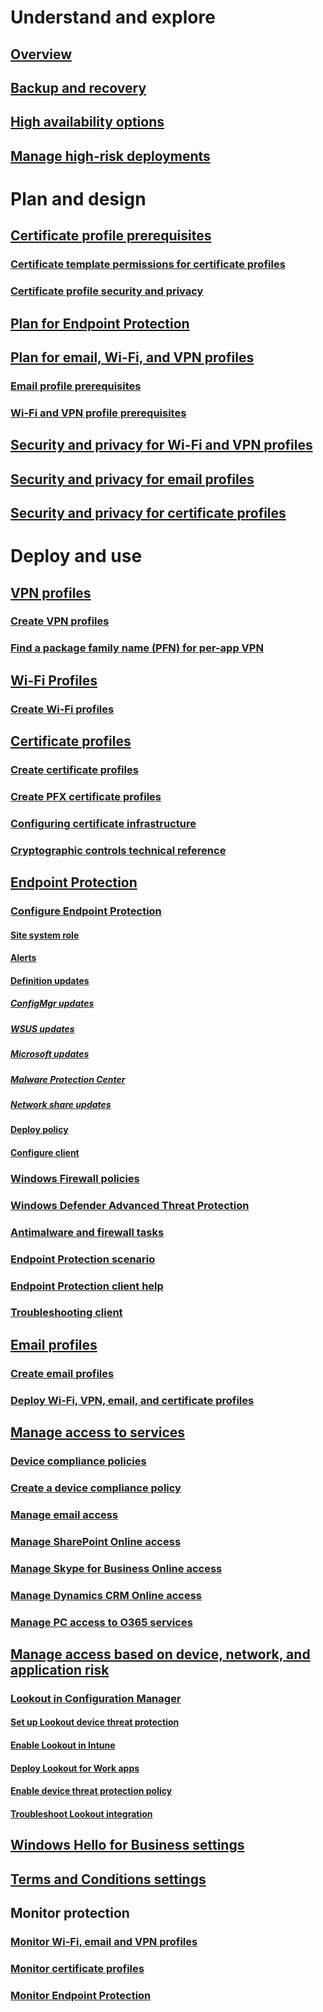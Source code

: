 # Understand and explore
## [Overview](understand\protect-data-and-site-infrastructure.md)
## [Backup and recovery](understand/backup-and-recovery.md)
## [High availability options](understand/high-availability-options.md)
## [Manage high-risk deployments](understand/settings-to-manage-high-risk-deployments.md)

# Plan and design
## [Certificate profile prerequisites](plan-design/prerequisites-for-certificate-profiles.md)
### [Certificate template permissions for certificate profiles](plan-design/planning-for-certificate-template-permissions.md)
### [Certificate profile security and privacy](plan-design/security-and-privacy-for-certificate-profiles.md)

## [Plan for Endpoint Protection](plan-design/planning-for-endpoint-protection.md)

## [Plan for email, Wi-Fi, and VPN profiles](plan-design/prerequisites-for-email-profiles.md)
### [Email profile prerequisites](plan-design/prerequisites-for-email-profiles.md)
### [Wi-Fi and VPN profile prerequisites](plan-design/prerequisites-for-wifi-vpn-profiles.md)

## [Security and privacy for Wi-Fi and VPN profiles](plan-design/security-and-privacy-for-wifi-vpn-profiles.md)

## [Security and privacy for email profiles](plan-design/security-and-privacy-for-email-profiles.md)

## [Security and privacy for certificate profiles](plan-design/security-and-privacy-for-certificate-profiles.md)

# Deploy and use
## [VPN profiles](deploy-use/vpn-profiles.md)
### [Create VPN profiles](deploy-use/create-vpn-profiles.md)
### [Find a package family name (PFN) for per-app VPN](deploy-use/find-a-pfn-for-per-app-vpn.md)

## [Wi-Fi Profiles](deploy-use/create-wifi-profiles.md)
### [Create Wi-Fi profiles](deploy-use/create-wifi-profiles.md)

## [Certificate profiles](deploy-use/introduction-to-certificate-profiles.md)
### [Create certificate profiles](deploy-use/create-certificate-profiles.md)
### [Create PFX certificate profiles](deploy-use/create-pfx-certificate-profiles.md)
### [Configuring certificate infrastructure](deploy-use/certificate-infrastructure.md)
### [Cryptographic controls technical reference](deploy-use/cryptographic-controls-technical-reference.md)

## [Endpoint Protection](deploy-use/endpoint-protection.md)
### [Configure Endpoint Protection](deploy-use/endpoint-protection-configure.md)
#### [Site system role](deploy-use/endpoint-protection-site-role.md)
#### [Alerts](deploy-use/endpoint-configure-alerts.md)
#### [Definition updates](deploy-use/endpoint-definition-updates.md)
##### [ConfigMgr updates](deploy-use/endpoint-definitions-configmgr.md)
##### [WSUS updates](deploy-use/endpoint-definitions-wsus.md)
##### [Microsoft updates](deploy-use/endpoint-definitions-microsoft-updates.md)
##### [Malware Protection Center](deploy-use/endpoint-definitions-protection-center.md)
##### [Network share updates](deploy-use/endpoint-definitions-network.md)

#### [Deploy policy](deploy-use/endpoint-antimalware-policies.md)
#### [Configure client](deploy-use/endpoint-protection-configure-client.md)

### [Windows Firewall policies](deploy-use/create-windows-firewall-policies.md)
### [Windows Defender Advanced Threat Protection](deploy-use/windows-defender-advanced-threat-protection.md)
### [Antimalware and firewall tasks](deploy-use/endpoint-antimalware-firewall.md)
### [Endpoint Protection scenario](deploy-use/scenarios-endpoint-protection.md)
### [Endpoint Protection client help](deploy-use/endpoint-protection-client-help.md)
### [Troubleshooting client](deploy-use/troubleshoot-endpoint-client.md)

## [Email profiles](deploy-use/introduction-to-email-profiles.md)
### [Create email profiles](deploy-use/create-exchange-activesync-profiles.md)
### [Deploy Wi-Fi, VPN, email, and certificate profiles](deploy-use/deploy-wifi-vpn-email-cert-profiles.md)

## [Manage access to services](deploy-use/manage-access-to-services.md)
### [Device compliance policies](deploy-use/device-compliance-policies.md)
### [Create a device compliance policy](deploy-use/create-compliance-policy.md)
### [Manage email access](deploy-use/manage-email-access.md)
### [Manage SharePoint Online access](deploy-use/manage-sharepoint-online-access.md)
### [Manage Skype for Business Online access](deploy-use/manage-skype-for-business-online-access.md)
### [Manage Dynamics CRM Online access](deploy-use/manage-dynamics-crm-online-access.md)
### [Manage PC access to O365 services](deploy-use/manage-access-to-o365-services-for-pcs-managed-by-sccm.md)
## [Manage access based on device, network, and application risk](deploy-use/configuration-manager-mobile-threat-defense.md)
### [Lookout in Configuration Manager](deploy-use/lookout-mobile-threat-defense-in-configuration-manager.md)
#### [Set up Lookout device threat protection](deploy-use/set-up-your-subscription-with-lookout.md)
#### [Enable Lookout in Intune](deploy-use/enable-lookout-connection-in-intune.md)
#### [Deploy Lookout for Work apps](deploy-use/configure-and-deploy-lookout-for-work-apps.md)
#### [Enable device threat protection policy](deploy-use/enable-device-threat-protection-rule-compliance-policy.md)
#### [Troubleshoot Lookout integration](deploy-use/troubleshoot-lookout-integration.md)

## [Windows Hello for Business settings](deploy-use/windows-hello-for-business-settings.md)

## [Terms and Conditions settings](../mdm/deploy-use/terms-and-conditions.md)

## Monitor protection
### [Monitor Wi-Fi, email and VPN profiles](deploy-use/monitor-wifi-email-vpn-profiles.md)
### [Monitor certificate profiles](deploy-use/monitor-certificate-profiles.md)
### [Monitor Endpoint Protection](deploy-use/monitor-endpoint-protection.md)
